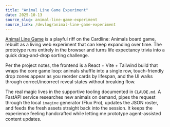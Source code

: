 ```yaml
---
title: "Animal Line Game Experiment"
date: 2025-10-13
source_slug: animal-line-game-experiment
source_link: /devlog/animal-line-game-experiment
---
```


[Animal Line Game](https://dskill.github.io/silly_sorting_game/) is a playful riff on the Cardline: Animals board game, rebuilt as a living web experiment that can keep expanding over time. The prototype runs entirely in the browser and turns life expectancy trivia into a quick drag-and-drop sorting challenge.

Per the project notes, the frontend is a React + Vite + Tailwind build that wraps the core game loop: animals shuffle into a single row, touch-friendly drop zones appear as you reorder cards by lifespan, and the UI walks through correct/incorrect reveal states without breaking flow.

The real magic lives in the supportive tooling documented in `CLAUDE.md`. A FastAPI service researches new animals on demand, pipes the request through the local `imagine` generator (Flux Pro), updates the JSON roster, and feeds the fresh assets straight back into the session. It keeps the experience feeling handcrafted while letting me prototype agent-assisted content updates.
